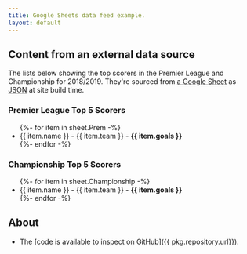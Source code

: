 ```yaml
---
title: Google Sheets data feed example.
layout: default
---
```



## Content from an external data source

The lists below showing the top scorers in the Premier League and Championship for 2018/2019. They're sourced from [a Google Sheet](https://docs.google.com/spreadsheets/d/1KriXplIJ4If3peS_XlEJD2shm6WdPlZOXftJWtcUjYo/edit#gid=0) as [JSON](https://spreadsheets.google.com/feeds/list/1KriXplIJ4If3peS_XlEJD2shm6WdPlZOXftJWtcUjYo/od6/public/values?alt=json) at site build time.


### Premier League Top 5 Scorers

<ul class="listing">
{%- for item in sheet.Prem -%}
  <li>{{ item.name }} - {{ item.team }} - <b>{{ item.goals }}</b></li>
{%- endfor -%}
</ul>

### Championship Top 5 Scorers

<ul class="listing">
{%- for item in sheet.Championship -%}
  <li>{{ item.name }} - {{ item.team }} - <b>{{ item.goals }}</b></li>
{%- endfor -%}
</ul>



## About

- The [code is available to inspect on GitHub]({{ pkg.repository.url}}).




